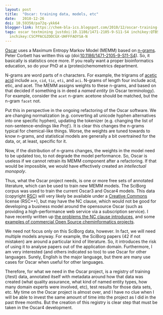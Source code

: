 ```yaml
---
layout: post
title:  "Oscar: training data, models, etc"
date:   2010-12-26
doi: 10.59350/pa72q-ykk64
blogger-link: https://chem-bla-ics.blogspot.com/2010/12/oscar-training-data-models-etc.html
tags: oscar textmining justdoi:10.1186/1471-2105-9-S11-S4 inchikey:QTBSBXVTEAMEQO-UHFFFAOYSA-N
  inchikey:CSCPPACGZOOCGX-UHFFFAOYSA-N
---
```


[Oscar](https://sourceforge.net/projects/oscar3-chem/) uses a Maximum Entropy Markov Model (MEMM) based on [n-grams](http://en.wikipedia.org/wiki/N-gram).
Peter Corbett has written this up (doi:[10.1186/1471-2105-9-S11-S4](https://doi.org/10.1186/1471-2105-9-S11-S4)). So, it basically is statistics
once more. If you really want a proper bioinformatics education, so do your PhD at a (proteo)chemometrics department.

N-grams are word parts of n characters. For example, the trigrams of [acetic acid](http://en.wikipedia.org/wiki/Acetic_acid)
include `ace`, `cid`, `tic`, `eti`, and `aci`. N-grams of length four include acid, etic, and acet. The MEMM assigns weights to
these n-grams, and based on that decided if something is in deed a *named entity* (in Oscar terminology). For example,
consider the `acet` n-gram: acetone should be matched, but the n-gram `facet` not.

Put this in perspective in the ongoing refactoring of the Oscar software. We are changing normalization (e.g. converting
all unicode hyphen alternatives into one specific hyphen), updating the tokenizer (e.g. changing the list of
non-sentence-endings like *Prof.*). It is clear this changes the n-grams typical for chemical-like things. Worse,
the weights are tuned towards to know n-grams, and statistical models are generally a bit overtrained for the
data, or, at least, specific for it.

Now, if the distribution of n-grams changes, the weights in the model need to be updated too, to not degrade
the model performance. So, Oscar is useless if we cannot retrain its MEMM component after a refactoring. If
that would be impossible, we would have effectively created an *intellectual monopoly*.

Thus, what the Oscar project needs, is one or more free sets of annotated literature, which can be used to
train new MEMM models. The SciBorg corpus was used to train the current Oscar3 and Oscar4 models. This data
(copyright [RSC](http://rsc.org/)) will very likely be available under a [Creative Commons](http://creativecommons.org/licenses/)
license (RSC++), but may have the NC clause, which would not be good for developing a business model around
the opensource Oscar (such as providing a high-performance web service via a subscription service). I have
recently written up [the problems the NC clause introduces](http://chem-bla-ics.blogspot.com/2010/12/re-why-i-and-you-should-avoid-nc.html),
and some [examples of commercial Open Source cheminformatics projects](http://chem-bla-ics.blogspot.com/2010/12/blog-post.html).

We need not focus only on this SciBorg data, however. In fact, we will need multiple models anyway. For
example, the SciBorg papers (42 if not mistaken) are around a particular kind of literature. So, it
introduces the risk of using it to analyse papers out of the application domain. Furthermore, I am very
interested (and others indicated so too) to use Oscar for other languages. Surely, English is the major
language, but there are many use cases for Oscar when useful for other languages.

Therefore, for what we need in the Oscar project, is a registry of training (/test) data, annotated itself
with metadata around how that data was created (what quality assurance, what kind of named entity types,
how many domain experts were involved, etc), test results for those data sets, etc. My time on the Oscar
project is almost over, and I have no clue when I will be able to invest the same amount of time into the
project as I did in the past three months. But the creation of this registry is clear step that must be
taken in the Oscar4 development.
